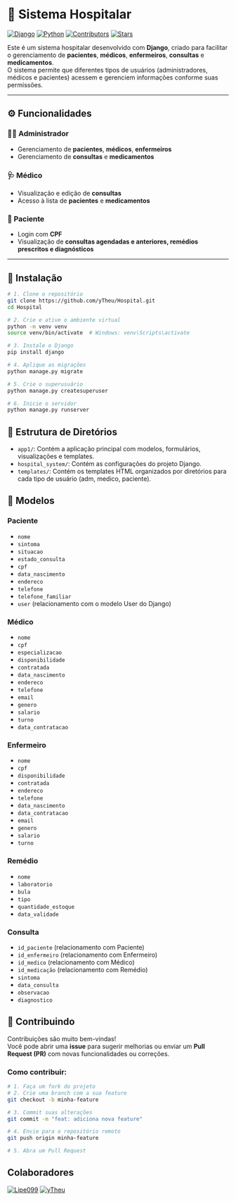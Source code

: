 # 🏥 Sistema Hospitalar

[![Django](https://img.shields.io/badge/Django-4.x-green.svg)](https://www.djangoproject.com/)
[![Python](https://img.shields.io/badge/Python-3.10+-blue.svg)](https://www.python.org/)
[![Contributors](https://img.shields.io/github/contributors/yTheu/Hospital)](https://github.com/yTheu/Hospital/graphs/contributors)
[![Stars](https://img.shields.io/github/stars/yTheu/Hospital?style=social)](https://github.com/yTheu/Hospital/stargazers)

Este é um sistema hospitalar desenvolvido com **Django**, criado para facilitar o gerenciamento de **pacientes**, **médicos**, **enfermeiros**, **consultas** e **medicamentos**.  
O sistema permite que diferentes tipos de usuários (administradores, médicos e pacientes) acessem e gerenciem informações conforme suas permissões.

---

## ⚙️ Funcionalidades

### 👩‍💼 Administrador
- Gerenciamento de **pacientes**, **médicos**, **enfermeiros**
- Gerenciamento de **consultas** e **medicamentos**

### 🩺 Médico
- Visualização e edição de **consultas**
- Acesso à lista de **pacientes** e **medicamentos**

### 👤 Paciente
- Login com **CPF**
- Visualização de **consultas agendadas e anteriores, remédios prescritos e diagnósticos**

---

## 🚀 Instalação

```bash
# 1. Clone o repositório
git clone https://github.com/yTheu/Hospital.git
cd Hospital

# 2. Crie e ative o ambiente virtual
python -m venv venv
source venv/bin/activate  # Windows: venv\Scripts\activate

# 3. Instale o Django
pip install django

# 4. Aplique as migrações
python manage.py migrate

# 5. Crie o superusuário
python manage.py createsuperuser

# 6. Inicie o servidor
python manage.py runserver
 ```

## 📁 Estrutura de Diretórios

- `app1/`: Contém a aplicação principal com modelos, formulários, visualizações e templates.
- `hospital_system/`: Contém as configurações do projeto Django.
- `templates/`: Contém os templates HTML organizados por diretórios para cada tipo de usuário (adm, medico, paciente).

## 🗿 Modelos

### Paciente
- `nome`
- `sintoma`
- `situacao`
- `estado_consulta`
- `cpf`
- `data_nascimento`
- `endereco`
- `telefone`
- `telefone_familiar`
- `user` (relacionamento com o modelo User do Django)

### Médico
- `nome`
- `cpf`
- `especializacao`
- `disponibilidade`
- `contratada`
- `data_nascimento`
- `endereco`
- `telefone`
- `email`
- `genero`
- `salario`
- `turno`
- `data_contratacao`

### Enfermeiro
- `nome`
- `cpf`
- `disponibilidade`
- `contratada`
- `endereco`
- `telefone`
- `data_nascimento`
- `data_contratacao`
- `email`
- `genero`
- `salario`
- `turno`

### Remédio
- `nome`
- `laboratorio`
- `bula`
- `tipo`
- `quantidade_estoque`
- `data_validade`

### Consulta
- `id_paciente` (relacionamento com Paciente)
- `id_enfermeiro` (relacionamento com Enfermeiro)
- `id_medico` (relacionamento com Médico)
- `id_medicação` (relacionamento com Remédio)
- `sintoma`
- `data_consulta`
- `observacao`
- `diagnostico`

## 🤝 Contribuindo

Contribuições são muito bem-vindas!  
Você pode abrir uma **issue** para sugerir melhorias ou enviar um **Pull Request (PR)** com novas funcionalidades ou correções.

### Como contribuir:

```bash
# 1. Faça um fork do projeto
# 2. Crie uma branch com a sua feature
git checkout -b minha-feature

# 3. Commit suas alterações
git commit -m "feat: adiciona nova feature"

# 4. Envie para o repositório remoto
git push origin minha-feature

# 5. Abra um Pull Request
```

##  Colaboradores

[![Lipe099](https://github.com/Lipe099.png?size=100)](https://github.com/Lipe099) 
[![yTheu](https://github.com/yTheu.png?size=100)](https://github.com/yThey)
